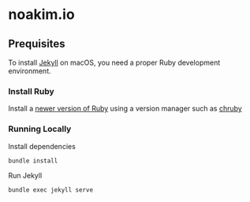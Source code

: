 # noakim.io

## Prequisites

To install [Jekyll](https://jekyllrb.com/docs/installation/macos/) on macOS, you need a proper Ruby development environment.

### Install Ruby

Install a [newer version of Ruby](https://www.moncefbelyamani.com/how-to-install-xcode-homebrew-git-rvm-ruby-on-mac/) using a version manager such as [chruby](https://github.com/postmodern/chruby)

### Running Locally

Install dependencies

```shell
bundle install
```

Run Jekyll

```shell
bundle exec jekyll serve
```
